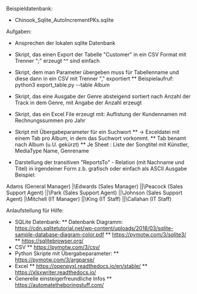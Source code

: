 Beispieldatenbank:
* Chinook_Sqlite_AutoIncrementPKs.sqlite


Aufgaben:
* Ansprechen der lokalen sqlite Datenbank
* Skript, das einen Export der Tabelle "Customer" in ein CSV Format mit Trenner ";" erzeugt
^^ sind einfach

* Skript, dem man Parameter übergeben muss für Tabellenname und diese dann in ein CSV mit Trenner "," exportiert
** Beispielaufruf: python3 export_table.py --table Album 

* Skript, das eine Ausgabe der Genre absteigend sortiert nach Anzahl der Track in dem Genre, mit Angabe der Anzahl erzeugt

* Skript, das ein Excel File erzeugt mit: Auflistung der Kundennamen mit Rechnungssummen pro Jahr

* Skript mit Übergabeparameter für ein Suchwort 
** -> Exceldatei mit einem Tab pro Album, in dem das Suchwort vorkommt. 
** Tab benamt nach Album (u.U. gekürzt)
** Je Sheet : Liste der Songtitel mit Künstler, MediaType Name, Genrename
* Darstellung der transitiven "ReportsTo" - Relation (mit Nachname und Titel) in irgendeiner Form z.b. grafisch oder einfach als ASCII Ausgabe Beispiel:

Adams (General Manager)
|\Edwards (Sales Manager)
||\Peacock (Sales Support Agent)
||\Park (Sales Support Agent)
||\Johnson (Sales Support Agent)
|\Mitchell (IT Manager)
||\King (IT Staff)
||\Callahan (IT Staff)


Anlaufstellung für Hilfe:
* SQLite Datenbank:
** Datenbank Diagramm: https://cdn.sqlitetutorial.net/wp-content/uploads/2018/03/sqlite-sample-database-diagram-color.pdf
** https://pymotw.com/3/sqlite3/
** https://sqlitebrowser.org/
* CSV
** https://pymotw.com/3/csv/
* Python Skripte mit Übergabeparameter:
** https://pymotw.com/3/argparse/
* Excel
** https://openpyxl.readthedocs.io/en/stable/
** https://xlsxwriter.readthedocs.io/
* Generelle einsteigerfreundliche Infos
** https://automatetheboringstuff.com/
